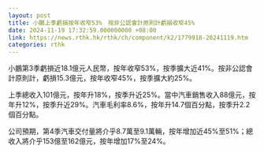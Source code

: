 ```yaml
---
layout: post
title: 小鵬上季虧損按年收窄53%　按非公認會計原則計虧損收窄45%
date: 2024-11-19 17:32:59.000000000 +08:00
link: https://news.rthk.hk/rthk/ch/component/k2/1779918-20241119.htm
categories: rthk
---
```


小鵬第3季虧損近18.1億元人民幣，按年收窄53%，按季擴大近41%。按非公認會計原則計，虧損15.3億元，按年收窄45%，按季擴大約25%。

上季總收入101億元，按年升18%，按季升近25%。當中汽車銷售收入88億元，按年升12%，按季升近29%。汽車毛利率8.6%，按年升14.7個百分點，按季升2.2個百分點。

公司預期，第4季汽車交付量將介乎8.7萬至9.1萬輛，按年增加近45%至51%；總收入將介乎153億至162億元，按年增加17%至24%。
